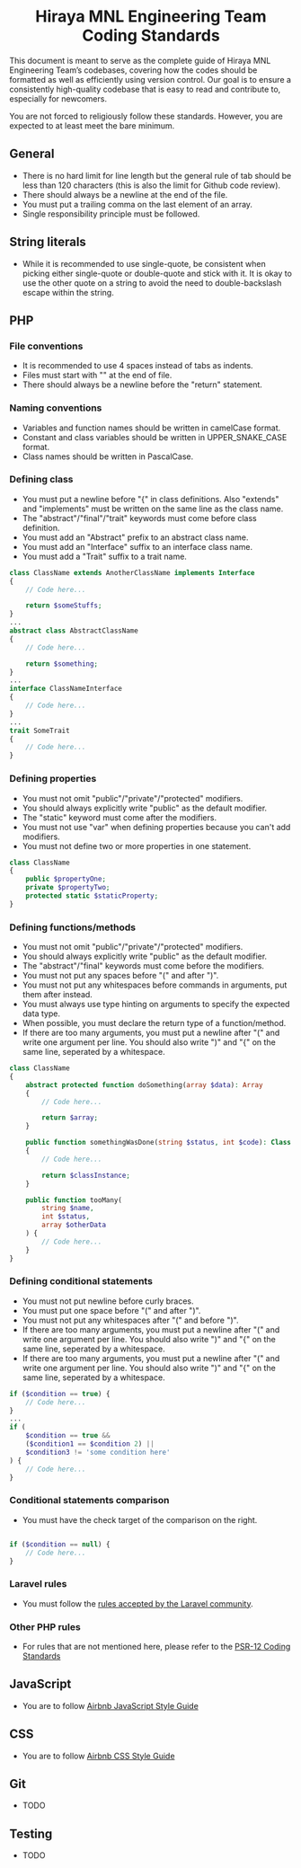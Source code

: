 <h1 align="center">
Hiraya MNL Engineering Team Coding Standards
</h1>
This document is meant to serve as the complete guide of Hiraya MNL Engineering Team’s codebases, covering how the codes should be formatted as well as efficiently using version control. Our goal is to ensure a consistently high-quality codebase that is easy to read and contribute to, especially for newcomers.

You are not forced to religiously follow these standards. However, you are expected to at least meet the bare minimum.

## General
- There is no hard limit for line length but the general rule of tab should be less than 120 characters (this is also the limit for Github code review).
- There should always be a newline at the end of the file.
- You must put a trailing comma on the last element of an array.
- Single responsibility principle must be followed.

## String literals
- While it is recommended to use single-quote, be consistent when picking either single-quote or double-quote and stick with it. It is okay to use the other quote on a string to avoid the need to double-backslash escape within the string. 

## PHP
### File conventions
- It is recommended to use 4 spaces instead of tabs as indents.
- Files must start with "<?php" and you must omit "?>" at the end of file. 
- There should always be a newline before the "return" statement.

### Naming conventions
- Variables and function names should be written in camelCase format.
- Constant and class variables should be written in UPPER_SNAKE_CASE format.
- Class names should be written in PascalCase.

### Defining class
- You must put a newline before "{" in class definitions. Also "extends" and "implements" must be written on the same line as the class name.
- The "abstract"/"final"/"trait" keywords must come before class definition.
- You must add an "Abstract" prefix to an abstract class name.
- You must add an "Interface" suffix to an interface class name.
- You must add a "Trait" suffix to a trait name.
```php
class ClassName extends AnotherClassName implements Interface
{
	// Code here...

	return $someStuffs;
}
...
abstract class AbstractClassName
{
	// Code here...

	return $something;
}
...
interface ClassNameInterface
{
	// Code here...
}
...
trait SomeTrait
{
	// Code here...
}
```

### Defining properties
- You must not omit "public"/"private"/"protected" modifiers.
- You should always explicitly write "public" as the default modifier.
- The "static" keyword must come after the modifiers.
- You must not use "var" when defining properties because you can't add modifiers.
- You must not define two or more properties in one statement.
```php
class ClassName
{
	public $propertyOne;
	private $propertyTwo;
	protected static $staticProperty;
}
```

### Defining functions/methods
- You must not omit "public"/"private"/"protected" modifiers.
- You should always explicitly write "public" as the default modifier.
- The "abstract"/"final" keywords must come before the modifiers.
- You must not put any spaces before "(" and after ")".
- You must not put any whitespaces before commands in arguments, put them after instead.
- You must always use type hinting on arguments to specify the expected data type.
- When possible, you must declare the return type of a function/method.
- If there are too many arguments, you must put a newline after "(" and write one argument per line. You should also write ")" and "{" on the same line, seperated by a whitespace.
```php
class ClassName
{
	abstract protected function doSomething(array $data): Array
	{
		// Code here...

		return $array;
	}

	public function somethingWasDone(string $status, int $code): Class
	{
		// Code here...

		return $classInstance;
	}

	public function tooMany(
		string $name,
		int $status,
		array $otherData
	) {
		// Code here...
	}
}
```

### Defining conditional statements
- You must not put newline before curly braces.
- You must put one space before "(" and after ")".
- You must not put any whitespaces after "(" and before ")".
- If there are too many arguments, you must put a newline after "(" and write one argument per line. You should also write ")" and "{" on the same line, seperated by a whitespace.
- If there are too many arguments, you must put a newline after "(" and write one argument per line. You should also write ")" and "{" on the same line, seperated by a whitespace.
```php
if ($condition == true) {
	// Code here...
}
...
if (
	$condition == true &&
	($condition1 == $condition 2) ||
	$condition3 != 'some condition here'
) {
	// Code here...
}
```

### Conditional statements comparison
- You must have the check target of the comparison on the right.
```php

if ($condition == null) {
	// Code here...
}
```
### Laravel rules
- You must follow the [rules accepted by the Laravel community](https://github.com/alexeymezenin/laravel-best-practices).

### Other PHP rules
- For rules that are not mentioned here, please refer to the [PSR-12 Coding Standards](https://github.com/php-fig/fig-standards/blob/master/accepted/PSR-12-extended-coding-style-guide.md)

## JavaScript
- You are to follow [Airbnb JavaScript Style Guide](https://github.com/airbnb/javascript)

## CSS
- You are to follow [Airbnb CSS Style Guide](https://github.com/airbnb/css)

## Git
- TODO

## Testing
- TODO
